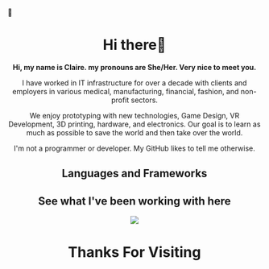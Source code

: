 👋

<!--
**Makeea/Makeea** is a ✨ _special_ ✨ repository because its `README.md` (this file) appears on your GitHub profile.

Here are some ideas to get you started:

- 🔭 I’m currently working on ...
- 🌱 I’m currently learning ...
- 👯 I’m looking to collaborate on ...
- 🤔 I’m looking for help with ...
- 💬 Ask me about ...
- 📫 How to reach me: ...
- 😄 Pronouns: ...
- ⚡ Fun fact: ...
-->

<h1 align="center"> Hi there👋</h1>

<p align="center"><strong>Hi, my name is Claire. my pronouns are She/Her. Very nice to meet you.</strong><p>

<p align="center">I have worked in IT infrastructure for over a decade with clients and employers in various medical, manufacturing, financial, fashion, and non-profit sectors.</p>
<p align="center">We enjoy prototyping with new technologies, Game Design, VR Development, 3D printing, hardware, and electronics. Our goal is to learn as much as possible to save the world and then take over the world.</p>

<p align="center">I'm not a programmer or developer. My GitHub likes to tell me otherwise.</p>

<h2 align="center">Languages and Frameworks</h2>

<!--
<p align="center">HTML5, CSS3, Javascript, TypeScript, React, React-Native, Node, SCSS, C++, Java, Lua, SQL, BASH</p>

-->

  <h2 align="center"> See what I've been working with here</h2>
  
<div align="center">  
<a href="https://github.com/anuraghazra/github-readme-stats">
  <img align="center" src="https://github-readme-stats.vercel.app/api/top-langs/?username=makeea&theme=tokyonight&layout=compact" />
</a>
 </div>

<h1 align="center">Thanks For Visiting</h1>
